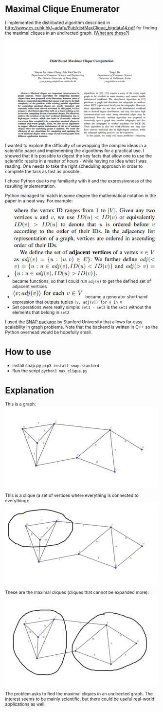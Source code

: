 # Maximal Clique Enumerator

I implemented the distributed algorithm described in http://www.cs.cuhk.hk/~adafu/Pub/distMaxClique_bigdata14.pdf for finding the maximal cliques in an undirected graph. ([What are these?](#Explanation))

![paper](assets/paper.png)

I wanted to explore the difficulty of unwrapping the complex ideas in a scientific paper and implementing the algorithms for a practical use. I showed that it is possible to digest the key facts that allow one to use the scientific results in a matter of hours - while having no idea what I was reading. One needs to take the right scheduling approach in order to complete the task as fast as possible.

I chose Python due to my familiarity with it and the expressiveness of the resulting implementation.

Python managed to match in some degree the mathematical notation in the paper in a neat way. For example:

- ![definitions](assets/definitions.png) became functions, so that I could run `adj(v)` to get the defined set of adjacent vertices
- ![mathnotation](assets/math_notation.png) became a generator shorthand expression that outputs tuples `(v, adj(v)) for v in V`
- Set operations were really simple: `set1 - set2` is the `set1` without the elements that belong in `set2`

I used the [SNAP package](http://snap.stanford.edu/snappy/index.html) by Stanford University that allows for easy scalability in graph problems. Note that the backend is written in C++ so the Python overhead would be hopefully small.

# How to use

- Install snap.py `pip3 install snap-stanford`
- Run the script `python3 max_clique.py`

# Explanation

This is a graph:
![graph](assets/graph1.png)

This is a clique (a set of vertices where everything is connected to everything):
![graph](assets/graph2.png)

These are the maximal cliques (cliques that cannot be expanded more):
![graph](assets/graph3.png)

The problem asks to find the maximal cliques in an undirected graph. The interest seems to be mainly scientific, but there could be useful real-world applications as well.